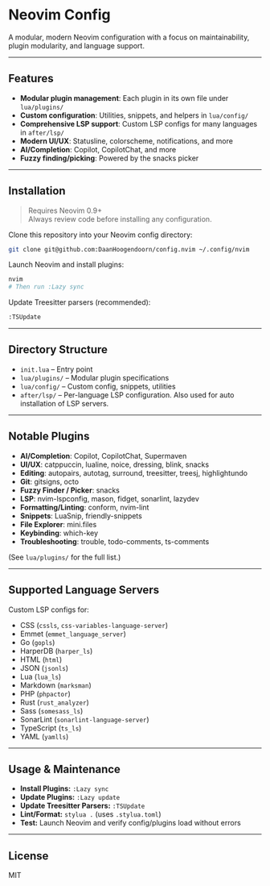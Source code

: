 # Neovim Config

A modular, modern Neovim configuration with a focus on maintainability, plugin modularity, and language support.

---

## Features

- **Modular plugin management**: Each plugin in its own file under `lua/plugins/`
- **Custom configuration**: Utilities, snippets, and helpers in `lua/config/`
- **Comprehensive LSP support**: Custom LSP configs for many languages in `after/lsp/`
- **Modern UI/UX**: Statusline, colorscheme, notifications, and more
- **AI/Completion**: Copilot, CopilotChat, and more
- **Fuzzy finding/picking**: Powered by the snacks picker

---

## Installation

> Requires Neovim 0.9+  
> Always review code before installing any configuration.

Clone this repository into your Neovim config directory:

```sh
git clone git@github.com:DaanHoogendoorn/config.nvim ~/.config/nvim
```

Launch Neovim and install plugins:

```sh
nvim
# Then run :Lazy sync
```

Update Treesitter parsers (recommended):

```sh
:TSUpdate
```

---

## Directory Structure

- `init.lua` – Entry point
- `lua/plugins/` – Modular plugin specifications
- `lua/config/` – Custom config, snippets, utilities
- `after/lsp/` – Per-language LSP configuration. Also used for auto installation of LSP servers.

---

## Notable Plugins

- **AI/Completion**: Copilot, CopilotChat, Supermaven
- **UI/UX**: catppuccin, lualine, noice, dressing, blink, snacks
- **Editing**: autopairs, autotag, surround, treesitter, treesj, highlightundo
- **Git**: gitsigns, octo
- **Fuzzy Finder / Picker**: snacks
- **LSP**: nvim-lspconfig, mason, fidget, sonarlint, lazydev
- **Formatting/Linting**: conform, nvim-lint
- **Snippets**: LuaSnip, friendly-snippets
- **File Explorer**: mini.files
- **Keybinding**: which-key
- **Troubleshooting**: trouble, todo-comments, ts-comments

(See `lua/plugins/` for the full list.)

---

## Supported Language Servers

Custom LSP configs for:

- CSS (`cssls`, `css-variables-language-server`)
- Emmet (`emmet_language_server`)
- Go (`gopls`)
- HarperDB (`harper_ls`)
- HTML (`html`)
- JSON (`jsonls`)
- Lua (`lua_ls`)
- Markdown (`marksman`)
- PHP (`phpactor`)
- Rust (`rust_analyzer`)
- Sass (`somesass_ls`)
- SonarLint (`sonarlint-language-server`)
- TypeScript (`ts_ls`)
- YAML (`yamlls`)

---

## Usage & Maintenance

- **Install Plugins:** `:Lazy sync`
- **Update Plugins:** `:Lazy update`
- **Update Treesitter Parsers:** `:TSUpdate`
- **Lint/Format:** `stylua .` (uses `.stylua.toml`)
- **Test:** Launch Neovim and verify config/plugins load without errors

---

## License

MIT
